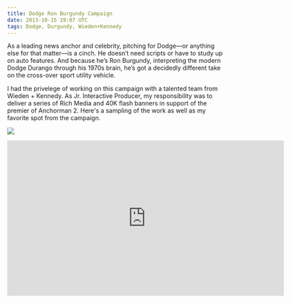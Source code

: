 ```yaml
---
title: Dodge Ron Burgundy Campaign
date: 2013-10-15 19:07 UTC
tags: Dodge, Durgundy, Wieden+Kennedy
---
```


As a leading news anchor and celebrity, pitching for Dodge—or anything else for that matter—is a cinch. He doesn’t need scripts or have to study up on auto features. And because he’s Ron Burgundy, interpreting the modern Dodge Durango through his 1970s brain, he’s got a decidedly different take on the cross-over sport utility vehicle.

I had the privelege of working on this campaign with a talented team from Wieden + Kennedy. As Jr. Interactive Producer, my responsibility was to deliver a series of Rich Media and 40K flash banners in support of the premier of Anchorman 2. Here's a sampling of the work as well as my favorite spot from the campaign.

![](./1375766_10151957628749224_2058999352_n.jpg)
<iframe width="640" height="360" src="https://www.youtube.com/embed/SC_Up3zrKjE?showinfo=0" frameborder="0" allowfullscreen></iframe>

